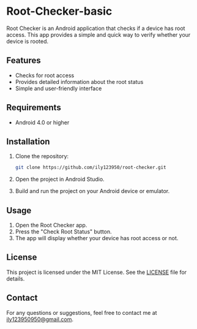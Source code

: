 # Root-Checker-basic

Root Checker is an Android application that checks if a device has root access. This app provides a simple and quick way to verify whether your device is rooted.

## Features

- Checks for root access
- Provides detailed information about the root status
- Simple and user-friendly interface

## Requirements

- Android 4.0 or higher

## Installation

1. Clone the repository:
    ```bash
    git clone https://github.com/ily123950/root-checker.git
    ```

2. Open the project in Android Studio.

3. Build and run the project on your Android device or emulator.

## Usage

1. Open the Root Checker app.
2. Press the "Check Root Status" button.
3. The app will display whether your device has root access or not.

## License

This project is licensed under the MIT License. See the [LICENSE](LICENSE) file for details.

## Contact

For any questions or suggestions, feel free to contact me at [ily123950950@gmail.com](mailto.ily123950950@gmail.com).
